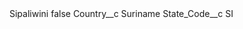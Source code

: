 <?xml version="1.0" encoding="UTF-8"?>
<CustomMetadata xmlns="http://soap.sforce.com/2006/04/metadata" xmlns:xsi="http://www.w3.org/2001/XMLSchema-instance" xmlns:xsd="http://www.w3.org/2001/XMLSchema">
    <label>Sipaliwini</label>
    <protected>false</protected>
    <values>
        <field>Country__c</field>
        <value xsi:type="xsd:string">Suriname</value>
    </values>
    <values>
        <field>State_Code__c</field>
        <value xsi:type="xsd:string">SI</value>
    </values>
</CustomMetadata>
